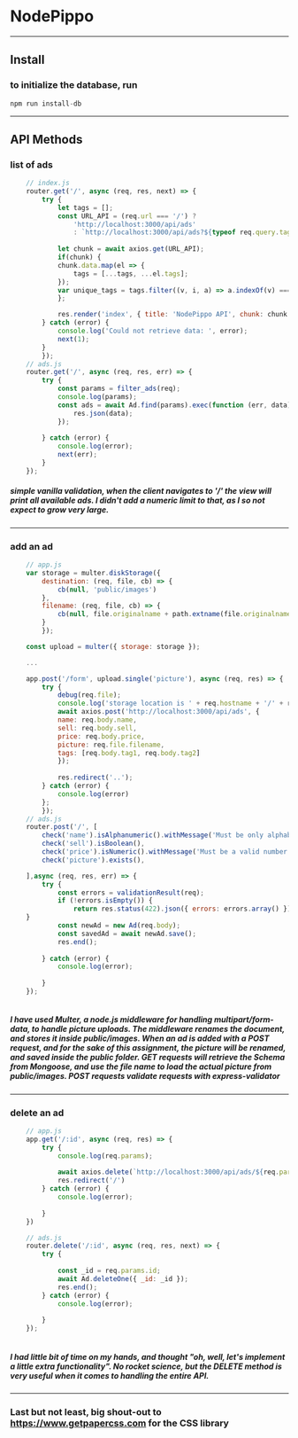 # NodePippo 
---
## Install
### to initialize the database, run 
```javascript
npm run install-db
```
---
## API Methods
### list of ads
```javascript
    // index.js
    router.get('/', async (req, res, next) => {
        try {
            let tags = [];
            const URL_API = (req.url === '/') ? 
                'http://localhost:3000/api/ads'   
                : `http://localhost:3000/api/ads?${typeof req.query.tags == Array ? req.query.tags.map(tag => `tags=${tag}&`).join('') : `tags=${req.query.tags}&`}sell=${req.query.sell}&min=${req.query.min}&max=${req.query.max}&name=${req.query.name}`
                
            let chunk = await axios.get(URL_API);
            if(chunk) {
            chunk.data.map(el => {
                tags = [...tags, ...el.tags];
            });
            var unique_tags = tags.filter((v, i, a) => a.indexOf(v) === i);
            };    

            res.render('index', { title: 'NodePippo API', chunk: chunk.data, tags: unique_tags });
        } catch (error) {
            console.log('Could not retrieve data: ', error);
            next(1);
        }
        });
    // ads.js
    router.get('/', async (req, res, err) => {
        try {
            const params = filter_ads(req);
            console.log(params);
            const ads = await Ad.find(params).exec(function (err, data) {
                res.json(data);
            });
        
        } catch (error) {
            console.log(error);
            next(err);        
        }
    });
```
##### simple vanilla validation, when the client navigates to '/' the view will print all available ads. I didn't add a numeric limit to that, as I so not expect to grow very large. 
---
### add an ad
```javascript
    // app.js
    var storage = multer.diskStorage({
        destination: (req, file, cb) => {
            cb(null, 'public/images')
        },
        filename: (req, file, cb) => {
            cb(null, file.originalname + path.extname(file.originalname))
        }
        });

    const upload = multer({ storage: storage });

    ...

    app.post('/form', upload.single('picture'), async (req, res) => {
        try {
            debug(req.file);
            console.log('storage location is ' + req.hostname + '/' + req.file.path);
            await axios.post('http://localhost:3000/api/ads', {
            name: req.body.name,
            sell: req.body.sell,
            price: req.body.price,
            picture: req.file.filename,
            tags: [req.body.tag1, req.body.tag2]
            });
            
            res.redirect('..');
        } catch (error) {
            console.log(error)
        };  
        });
    // ads.js
    router.post('/', [
        check('name').isAlphanumeric().withMessage('Must be only alphabetical chars'),
        check('sell').isBoolean(),
        check('price').isNumeric().withMessage('Must be a valid number'),
        check('picture').exists(),

    ],async (req, res, err) => {
        try {
            const errors = validationResult(req);
            if (!errors.isEmpty()) {
                return res.status(422).json({ errors: errors.array() });
    }
            const newAd = new Ad(req.body);
            const savedAd = await newAd.save();   
            res.end();
            
        } catch (error) {
            console.log(error);
            
        }
    });
    
```
##### I have used Multer, a node.js middleware for handling multipart/form-data, to handle picture uploads. The middleware renames the document, and stores it inside public/images. When an ad is added with a POST request, and for the sake of this assignment, the picture will be renamed, and saved inside the public folder. GET requests will retrieve the Schema from Mongoose, and use the file name to load the actual picture from public/images. POST requests validate requests with express-validator
---
### delete an ad
```javascript
    // app.js
    app.get('/:id', async (req, res) => {
        try {
            console.log(req.params);
            
            await axios.delete(`http://localhost:3000/api/ads/${req.params.id}`, req);
            res.redirect('/')
        } catch (error) {
            console.log(error);
            
        }
    })

    // ads.js
    router.delete('/:id', async (req, res, next) => {
        try {
            
            const _id = req.params.id;
            await Ad.deleteOne({ _id: _id });
            res.end();
        } catch (error) {
            console.log(error);
            
        }
    });
    
```
##### I had little bit of time on my hands, and thought "oh, well, let's implement a little extra functionality". No rocket science, but the DELETE method is very useful when it comes to handling the entire API. 

---

### Last but not least, big shout-out to https://www.getpapercss.com for the CSS library
